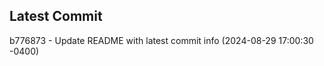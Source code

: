 
## Latest Commit
b776873 - Update README with latest commit info (2024-08-29 17:00:30 -0400) <Yunxi-Zhou>
